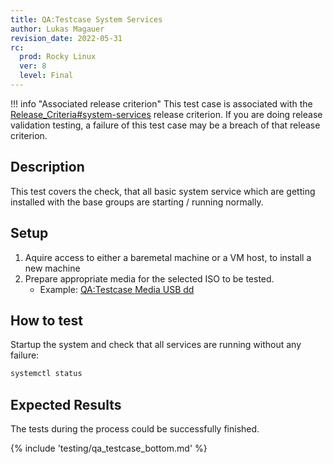 ```yaml
---
title: QA:Testcase System Services
author: Lukas Magauer
revision_date: 2022-05-31
rc:
  prod: Rocky Linux
  ver: 8
  level: Final
---
```


!!! info "Associated release criterion"
    This test case is associated with the [Release_Criteria#system-services](9_release_criteria.md#system-services) release criterion. If you are doing release validation testing, a failure of this test case may be a breach of that release criterion.

## Description

This test covers the check, that all basic system service which are getting installed with the base groups are starting / running normally.

## Setup

1. Aquire access to either a baremetal machine or a VM host, to install a new machine
2. Prepare appropriate media for the selected ISO to be tested.
    - Example: [QA:Testcase Media USB dd](Testcase_Media_USB_dd.md)

## How to test

Startup the system and check that all services are running without any failure:

```bash
systemctl status
```

## Expected Results

The tests during the process could be successfully finished.

{% include 'testing/qa_testcase_bottom.md' %}
